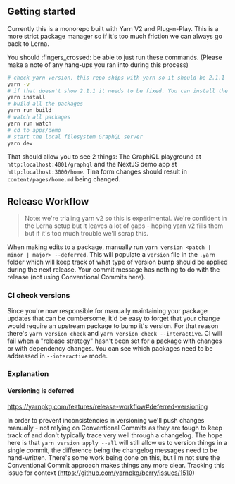## Getting started

Currently this is a monorepo built with Yarn V2 and Plug-n-Play. This is a more strict package manager so if it's too much friction we can always go back to Lerna.

You should :fingers_crossed: be able to just run these commands. (Please make a note of any hang-ups you ran into during this process)

```sh
# check yarn version, this repo ships with yarn so it should be 2.1.1
yarn -v
# if that doesn't show 2.1.1 it needs to be fixed. You can install the version manually https://yarnpkg.com/getting-started/install but you'll definitely need +2.0
yarn install
# build all the packages
yarn run build
# watch all packages
yarn run watch
# cd to apps/demo
# start the local filesystem GraphQL server
yarn dev
```

That should allow you to see 2 things: The GraphiQL playground at `http:localhost:4001/graphql` and the NextJS demo app at `http:localhost:3000/home`. Tina form changes should result in `content/pages/home.md` being changed.

## Release Workflow

> Note: we're trialing yarn v2 so this is experimental. We're confident in the Lerna setup but it leaves a lot of gaps - hoping yarn v2 fills them but if it's too much trouble we'll scrap this.

When making edits to a package, manually run `yarn version <patch | minor | major> --deferred`. This will populate a `version` file in the `.yarn` folder which will keep track of what type of version bump should be applied during the next release. Your commit message has nothing to do with the release (not using Conventional Commits here).

### CI check versions

Since you're now responsible for manually maintaining your package updates that can be cumbersome, it'd be easy to forget that your change would require an upstream package to bump it's version. For that reason there's `yarn version check` and `yarn version check --interactive`. CI will fail when a "release strategy" hasn't been set for a package with changes or with dependency changes. You can see which packages need to be addressed in `--interactive` mode.

### Explanation

#### Versioning is deferred

https://yarnpkg.com/features/release-workflow#deferred-versioning

In order to prevent inconsistencies in versioning we'll push changes manually - not relying on Conventional Commits as they are tough to keep track of and don't typically trace very well through a changelog. The hope here is that `yarn version apply --all` will still allow us to version things in a single commit, the difference being the changelog messages need to be hand-written. There's some work being done on this, but I'm not sure the Conventional Commit approach makes things any more clear. Tracking this issue for context (https://github.com/yarnpkg/berry/issues/1510)
